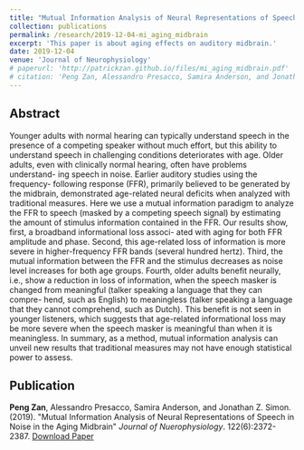 ```yaml
---
title: "Mutual Information Analysis of Neural Representations of Speech in Noise in the Aging Midbrain"
collection: publications
permalink: /research/2019-12-04-mi_aging_midbrain
excerpt: 'This paper is about aging effects on auditory midbrain.'
date: 2019-12-04
venue: 'Journal of Neurophysiology'
# paperurl: 'http://patrickzan.github.io/files/mi_aging_midbrain.pdf'
# citation: 'Peng Zan, Alessandro Presacco, Samira Anderson, and Jonathan Z. Simon. (2019). &quot;Mutual Information Analysis of Neural Representations of Speech in Noise in the Aging Midbrain.&quot; <i>Journal of Nuerophysiology</i>. 122(6):2372-2387.'
---
```


Abstract
------
Younger adults with normal hearing can typically understand speech in the presence of a competing speaker without much effort, but this ability to understand speech in challenging conditions deteriorates with age. Older adults, even with clinically normal hearing, often have problems understand- ing speech in noise. Earlier auditory studies using the frequency- following response (FFR), primarily believed to be generated by the midbrain, demonstrated age-related neural deficits when analyzed with traditional measures. Here we use a mutual information paradigm to analyze the FFR to speech (masked by a competing speech signal) by estimating the amount of stimulus information contained in the FFR. Our results show, first, a broadband informational loss associ- ated with aging for both FFR amplitude and phase. Second, this age-related loss of information is more severe in higher-frequency FFR bands (several hundred hertz). Third, the mutual information between the FFR and the stimulus decreases as noise level increases for both age groups. Fourth, older adults benefit neurally, i.e., show a reduction in loss of information, when the speech masker is changed from meaningful (talker speaking a language that they can compre- hend, such as English) to meaningless (talker speaking a language that they cannot comprehend, such as Dutch). This benefit is not seen in younger listeners, which suggests that age-related informational loss may be more severe when the speech masker is meaningful than when it is meaningless. In summary, as a method, mutual information analysis can unveil new results that traditional measures may not have enough statistical power to assess.

Publication
------
**Peng Zan**, Alessandro Presacco, Samira Anderson, and Jonathan Z. Simon. (2019). "Mutual Information Analysis of Neural Representations of Speech in Noise in the Aging Midbrain" <i>Journal of Nuerophysiology</i>. 122(6):2372-2387. [Download Paper](http://patrickzan.github.io/files/mi_aging_midbrain.pdf)
